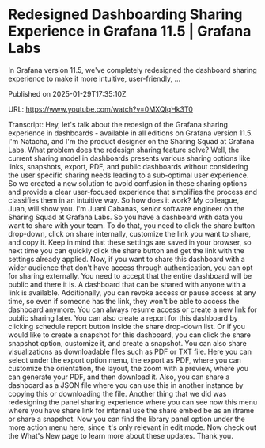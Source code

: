 # Redesigned Dashboarding Sharing Experience in Grafana 11.5 | Grafana Labs

In Grafana version 11.5, we've completely redesigned the dashboard sharing experience to make it more intuitive, user-friendly, ...

Published on 2025-01-29T17:35:10Z

URL: https://www.youtube.com/watch?v=0MXQIqHk3T0

Transcript: Hey, let's talk about the redesign of the
Grafana sharing experience in dashboards - available in all editions
on Grafana version 11.5. I'm Natacha, and I'm the product designer
on the Sharing Squad at Grafana Labs. What problem does the redesign
sharing feature solve? Well, the current sharing model in dashboards
presents various sharing options like links, snapshots, export, PDF, and public dashboards without considering
the user specific sharing needs leading to a sub-optimal user experience. So we created a new solution to avoid
confusion in these sharing options and provide a clear user-focused experience
that simplifies the process and classifies them in an intuitive way. So
how does it work? My colleague, Juan, will show you. I'm Juani Cabanas, senior software engineer on the
Sharing Squad at Grafana Labs. So you have a dashboard with data you
want to share with your team. To do that, you need to click the share button
drop-down, click on share internally, customize the link you
want to share, and copy it. Keep in mind that these settings
are saved in your browser, so next time you can quickly click the
share button and get the link with the settings already applied. Now, if you want to share this dashboard
with a wider audience that don't have access through authentication,
you can opt for sharing externally. You need to accept that the entire
dashboard will be public and there it is. A dashboard that can be shared
with anyone with a link is available. Additionally, you can revoke
access or pause access at any time, so even if someone has the link, they won't be able to access
the dashboard anymore. You can always resume access
or create a new link for public sharing later. You can also create a report for this
dashboard by clicking schedule report button inside the share drop-down list. Or if you would like to create
a snapshot for this dashboard, you can click the share snapshot option,
customize it, and create a snapshot. You can also share visualizations
as downloadable files such as PDF or TXT file. Here you can
select under the export option menu, the export as PDF, where you can
customize the orientation, the layout, the zoom with a preview, where
you can generate your PDF, and then download it. Also, you can share a dashboard
as a JSON file where you can use this in another instance by
copying this or downloading the file. Another thing that we did was redesigning
the panel sharing experience where you can see now this menu where you have share link for internal use the
share embed be as an iframe or share a snapshot. Now you can find the library panel
option under the more action menu here, since it's only
relevant in edit mode. Now check out the What's New page to
learn more about these updates. Thank you.

